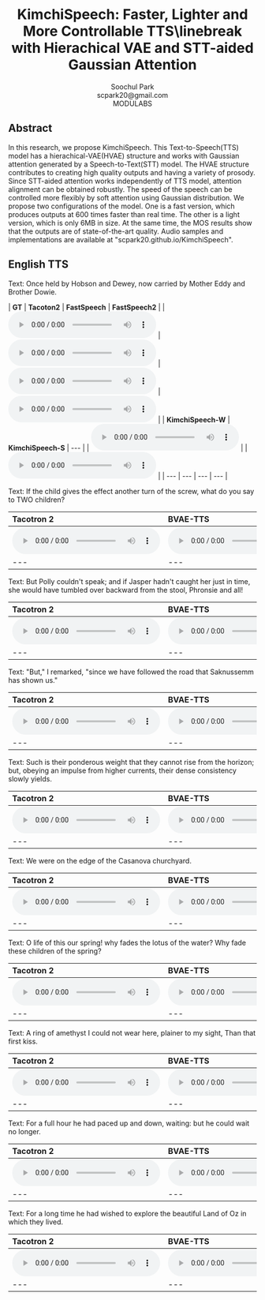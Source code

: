# <center> KimchiSpeech: Faster, Lighter and More Controllable TTS\linebreak with Hierachical VAE and STT-aided Gaussian Attention </center>

<center> Soochul Park </center>

<center> scpark20@gmail.com </center>

<center> MODULABS </center>

## Abstract
In this research, we propose KimchiSpeech. 
This Text-to-Speech(TTS) model has a hierachical-VAE(HVAE) structure and works with Gaussian attention generated by a Speech-to-Text(STT) model.
The HVAE structure contributes to creating high quality outputs and having a variety of prosody.
Since STT-aided attention works independently of TTS model, attention alignment can be obtained robustly.
The speed of the speech can be controlled more flexibly by soft attention using Gaussian distribution.
We propose two configurations of the model.
One is a fast version, which produces outputs at 600 times faster than real time.
The other is a light version, which is only 6MB in size.
At the same time, the MOS results show that the outputs are of state-of-the-art quality.
Audio samples and implementations are available at "scpark20.github.io/KimchiSpeech".

## English TTS

Text: Once held by Hobson and Dewey, now carried by Mother Eddy and Brother Dowie.

| **GT** | **Tacoton2** | **FastSpeech** | **FastSpeech2** | 
| <audio src="wavs/GT/inference_0_GT.wav" controls preload></audio> 
| <audio src="wavs/TACO2/inference_0_TACO2.wav" controls preload></audio> 
| <audio src="wavs/FS/inference_0_FS.wav" controls preload></audio>
| <audio src="wavs/FS2/inference_0_FS2.wav" controls preload></audio> |
| **KimchiSpeech-W** | **KimchiSpeech-S** | --- |
| <audio src="wavs/KS/inference_0_S5G1.wav" controls preload></audio> |
| <audio src="wavs/KW/inference_0_W4G1.wav" controls preload></audio> |
| --- | --- | --- | --- |

Text: If the child gives the effect another turn of the screw, what do you say to TWO children?

| **Tacotron 2** | **BVAE-TTS** | **VARA-TTS (ours)** |
| :--- | :--- | :--- |
| <audio src="wavs/en/taco2/121_127105_000008_000002.wav" controls preload></audio> | <audio src="wavs/en/bvae/121_127105_000008_000002.wav" controls preload></audio> | <audio src="wavs/en/vara/121_127105_000008_000002.wav" controls preload></audio> |
| --- | --- | --- |

Text: But Polly couldn't speak; and if Jasper hadn't caught her just in time, she would have tumbled over backward from the stool, Phronsie and all!

| **Tacotron 2** | **BVAE-TTS** | **VARA-TTS (ours)** |
| :--- | :--- | :--- |
| <audio src="wavs/en/taco2/237_126133_000023_000000.wav" controls preload></audio> | <audio src="wavs/en/bvae/237_126133_000023_000000.wav" controls preload></audio> | <audio src="wavs/en/vara/237_126133_000023_000000.wav" controls preload></audio> |
| --- | --- | --- |


Text: "But," I remarked, "since we have followed the road that Saknussemm has shown us."

| **Tacotron 2** | **BVAE-TTS** | **VARA-TTS (ours)** |
| :--- | :--- | :--- |
| <audio src="wavs/en/taco2/260_123286_000016_000000.wav" controls preload></audio> | <audio src="wavs/en/bvae/260_123286_000016_000000.wav" controls preload></audio> | <audio src="wavs/en/vara/260_123286_000016_000000.wav" controls preload></audio> |
| --- | --- | --- |

Text: Such is their ponderous weight that they cannot rise from the horizon; but, obeying an impulse from higher currents, their dense consistency slowly yields.

| **Tacotron 2** | **BVAE-TTS** | **VARA-TTS (ours)** |
| :--- | :--- | :--- |
| <audio src="wavs/en/taco2/260_123288_000006_000002.wav" controls preload></audio> | <audio src="wavs/en/bvae/260_123288_000006_000002.wav" controls preload></audio> | <audio src="wavs/en/vara/260_123288_000006_000002.wav" controls preload></audio> |
| --- | --- | --- |

Text: We were on the edge of the Casanova churchyard.

| **Tacotron 2** | **BVAE-TTS** | **VARA-TTS (ours)** |
| :--- | :--- | :--- |
| <audio src="wavs/en/taco2/533_1066_000015_000004.wav" controls preload></audio> | <audio src="wavs/en/bvae/533_1066_000015_000004.wav" controls preload></audio> | <audio src="wavs/en/vara/533_1066_000015_000004.wav" controls preload></audio> |
| --- | --- | --- |


Text: O life of this our spring! why fades the lotus of the water? Why fade these children of the spring?

| **Tacotron 2** | **BVAE-TTS** | **VARA-TTS (ours)** |
| :--- | :--- | :--- |
| <audio src="wavs/en/taco2/908_157963_000010_000000.wav" controls preload></audio> | <audio src="wavs/en/bvae/908_157963_000010_000000.wav" controls preload></audio> | <audio src="wavs/en/vara/908_157963_000010_000000.wav" controls preload></audio> |
| --- | --- | --- |

Text: A ring of amethyst I could not wear here, plainer to my sight, Than that first kiss.

| **Tacotron 2** | **BVAE-TTS** | **VARA-TTS (ours)** |
| :--- | :--- | :--- |
| <audio src="wavs/en/taco2/908_31957_000017_000001.wav" controls preload></audio> | <audio src="wavs/en/bvae/908_31957_000017_000001.wav" controls preload></audio> | <audio src="wavs/en/vara/908_31957_000017_000001.wav" controls preload></audio> |
| --- | --- | --- |

Text: For a full hour he had paced up and down, waiting: but he could wait no longer.

| **Tacotron 2** | **BVAE-TTS** | **VARA-TTS (ours)** |
| :--- | :--- | :--- |
| <audio src="wavs/en/taco2/1089_134691_000002_000002.wav" controls preload></audio> | <audio src="wavs/en/bvae/1089_134691_000002_000002.wav" controls preload></audio> | <audio src="wavs/en/vara/1089_134691_000002_000002.wav" controls preload></audio> |
| --- | --- | --- |

Text: For a long time he had wished to explore the beautiful Land of Oz in which they lived.

| **Tacotron 2** | **BVAE-TTS** | **VARA-TTS (ours)** |
| :--- | :--- | :--- |
| <audio src="wavs/en/taco2/1284_1180_000006_000002.wav" controls preload></audio> | <audio src="wavs/en/bvae/1284_1180_000006_000002.wav" controls preload></audio> | <audio src="wavs/en/vara/1284_1180_000006_000002.wav" controls preload></audio> |
| --- | --- | --- |


